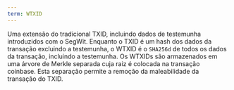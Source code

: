```yaml
---
term: WTXID
---
```


Uma extensão do tradicional TXID, incluindo dados de testemunha introduzidos com o SegWit. Enquanto o TXID é um hash dos dados da transação excluindo a testemunha, o WTXID é o `SHA256d` de todos os dados da transação, incluindo a testemunha. Os WTXIDs são armazenados em uma árvore de Merkle separada cuja raiz é colocada na transação coinbase. Esta separação permite a remoção da maleabilidade da transação do TXID.